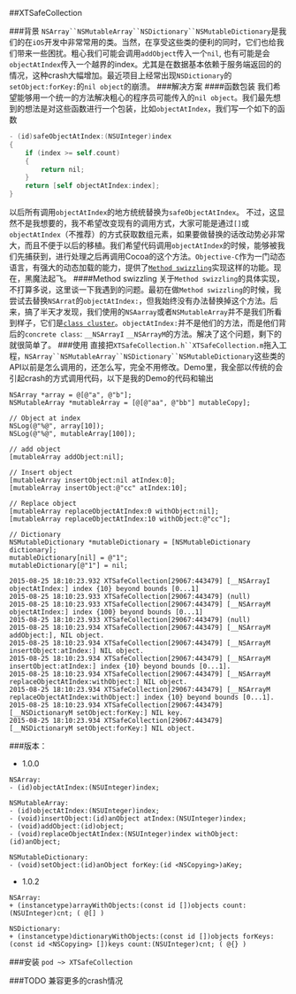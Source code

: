 ##XTSafeCollection

###背景
`NSArray``NSMutableArray``NSDictionary``NSMutableDictionary`是我们的在`iOS`开发中非常常用的类。当然，在享受这些类的便利的同时，它们也给我们带来一些困扰。粗心我们可能会调用`addObject`传入一个`nil`, 也有可能是会`objectAtIndex`传入一个越界的index。尤其是在数据基本依赖于服务端返回的的情况，这种crash大幅增加。最近项目上经常出现`NSDictionary`的`setObject:forKey:`的`nil object`的崩溃。
###解决方案
####函数包装
我们希望能够用一个统一的方法解决粗心的程序员可能传入的`nil object`。我们最先想到的想法是对这些函数进行一个包装，比如`objectAtIndex`，我们写一个如下的函数

```Objective-C
- (id)safeObjectAtIndex:(NSUInteger)index
{	
	if (index >= self.count)
	{
		return nil;
	}
	return [self objectAtIndex:index];
}
```
以后所有调用`objectAtIndex`的地方统统替换为`safeObjectAtIndex`。
不过，这显然不是我想要的，我不希望改变现有的调用方式，大家可能是通过`[]`或`objectAtIndex`（不推荐）的方式获取数组元素，如果要做替换的话改动势必非常大，而且不便于以后的移植。我们希望代码调用`objectAtIndex`的时候，能够被我们先捕获到，进行处理之后再调用Cocoa的这个方法。`Objective-C`作为一门动态语言，有强大的动态加载的能力，提供了[`Method swizzling`](http://nshipster.com/method-swizzling/)实现这样的功能。现在，黑魔法起飞。
####Method swizzling
关于`Method swizzling`的具体实现，不打算多说，这里谈一下我遇到的问题。最初在做`Method swizzling`的时候，我尝试去替换`NSArrat`的`objectAtIndex:`，但我始终没有办法替换掉这个方法。后来，搞了半天才发现，我们使用的`NSAarray`或者`NSMutableArray`并不是我们所看到样子，它们是[`class cluster`](https://developer.apple.com/library/ios/documentation/General/Conceptual/CocoaEncyclopedia/ClassClusters/ClassClusters.html)。`objectAtIndex:`并不是他们的方法，而是他们背后的`concrete class`: `__NSArrayI` `__NSArrayM`的方法。解决了这个问题，剩下的就很简单了。
###使用
直接把`XTSafeCollection.h``XTSafeCollection.m`拖入工程，`NSArray``NSMutableArray``NSDictionary``NSMutableDictionary`这些类的API以前是怎么调用的，还怎么写，完全不用修改。Demo里，我全部以传统的会引起crash的方式调用代码，以下是我的Demo的代码和输出

```
NSArray *array = @[@"a", @"b"];
NSMutableArray *mutableArray = [@[@"aa", @"bb"] mutableCopy];
    
// Object at index
NSLog(@"%@", array[10]);
NSLog(@"%@", mutableArray[100]);
    
// add object
[mutableArray addObject:nil];
    
// Insert object
[mutableArray insertObject:nil atIndex:0];
[mutableArray insertObject:@"cc" atIndex:10];
    
// Replace object
[mutableArray replaceObjectAtIndex:0 withObject:nil];
[mutableArray replaceObjectAtIndex:10 withObject:@"cc"];
    
// Dictionary
NSMutableDictionary *mutableDictionary = [NSMutableDictionary dictionary];
mutableDictionary[nil] = @"1";
mutableDictionary[@"1"] = nil;
```

```
2015-08-25 18:10:23.932 XTSafeCollection[29067:443479] [__NSArrayI objectAtIndex:] index {10} beyond bounds [0...1]
2015-08-25 18:10:23.933 XTSafeCollection[29067:443479] (null)
2015-08-25 18:10:23.933 XTSafeCollection[29067:443479] [__NSArrayM objectAtIndex:] index {100} beyond bounds [0...1]
2015-08-25 18:10:23.933 XTSafeCollection[29067:443479] (null)
2015-08-25 18:10:23.934 XTSafeCollection[29067:443479] [__NSArrayM addObject:], NIL object.
2015-08-25 18:10:23.934 XTSafeCollection[29067:443479] [__NSArrayM insertObject:atIndex:] NIL object.
2015-08-25 18:10:23.934 XTSafeCollection[29067:443479] [__NSArrayM insertObject:atIndex:] index {10} beyond bounds [0...1].
2015-08-25 18:10:23.934 XTSafeCollection[29067:443479] [__NSArrayM replaceObjectAtIndex:withObject:] NIL object.
2015-08-25 18:10:23.934 XTSafeCollection[29067:443479] [__NSArrayM replaceObjectAtIndex:withObject:] index {10} beyond bounds [0...1].
2015-08-25 18:10:23.934 XTSafeCollection[29067:443479] [__NSDictionaryM setObject:forKey:] NIL key.
2015-08-25 18:10:23.934 XTSafeCollection[29067:443479] [__NSDictionaryM setObject:forKey:] NIL object.
```
###版本：

* 1.0.0

```
NSArray:
- (id)objectAtIndex:(NSUInteger)index;

NSMutableArray:
- (id)objectAtIndex:(NSUInteger)index;
- (void)insertObject:(id)anObject atIndex:(NSUInteger)index;
- (void)addObject:(id)object;
- (void)replaceObjectAtIndex:(NSUInteger)index withObject:(id)anObject;

NSMutableDictionary:
- (void)setObject:(id)anObject forKey:(id <NSCopying>)aKey;
```

* 1.0.2

```
NSArray:
+ (instancetype)arrayWithObjects:(const id [])objects count:(NSUInteger)cnt; ( @[] )

NSDictionary:
+ (instancetype)dictionaryWithObjects:(const id [])objects forKeys:(const id <NSCopying> [])keys count:(NSUInteger)cnt; ( @{} )

```

###安装
`pod ~> XTSafeCollection`

###TODO
兼容更多的crash情况